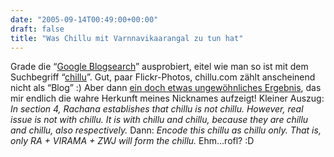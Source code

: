```yaml
---
date: "2005-09-14T00:49:00+00:00"
draft: false
title: "Was Chillu mit Varnnavikaarangal zu tun hat"
---
```

Grade die “[Google Blogsearch](http://blogsearch.google.com)”
ausprobiert, eitel wie man so ist mit dem Suchbegriff
“[chillu](http://blogsearch.google.com/blogsearch?hl=de&q=chillu&btnG=Blogs+durchsuchen&filter=0&sa=N&start=0)”.
Gut, paar Flickr-Photos, chillu.com zählt anscheinend nicht als
“Blog” :) Aber dann
[ein doch etwas ungewöhnliches Ergebnis](http://varamozhi.blogspot.com/2005/06/unicode-chillu-rachana-document.html),
das mir endlich die wahre Herkunft meines Nicknames aufzeigt!
Kleiner Auszug:
*In section 4, Rachana establishes that chillu is not chillu. However, real issue is not with chillu. It is with chillu and chillu, because they are chillu and chillu, also respectively.*
Dann:
*Encode this chillu as chillu only. That is, only RA + VIRAMA + ZWJ will form the chillu.*
Ehm…rofl? :D



